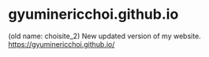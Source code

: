 # gyuminericchoi.github.io
(old name: choisite_2)
New updated version of my website.
https://gyuminericchoi.github.io/
